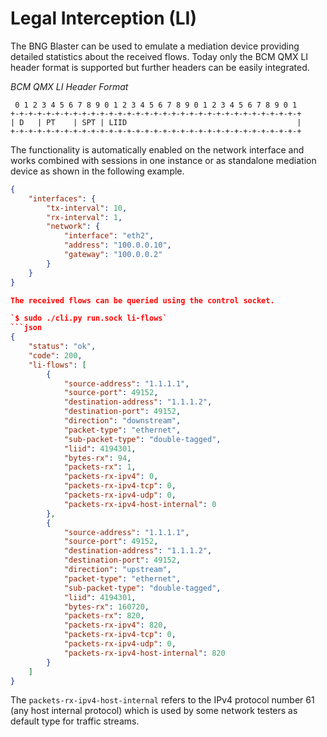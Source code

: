 # Legal Interception (LI)

The BNG Blaster can be used to emulate a mediation device providing detailed statistics
about the received flows. Today only the BCM QMX LI header format is supported but further
headers can be easily integrated. 

*BCM QMX LI Header Format*
```
 0 1 2 3 4 5 6 7 8 9 0 1 2 3 4 5 6 7 8 9 0 1 2 3 4 5 6 7 8 9 0 1
+-+-+-+-+-+-+-+-+-+-+-+-+-+-+-+-+-+-+-+-+-+-+-+-+-+-+-+-+-+-+-+-+
| D   | PT    | SPT | LIID                                      |
+-+-+-+-+-+-+-+-+-+-+-+-+-+-+-+-+-+-+-+-+-+-+-+-+-+-+-+-+-+-+-+-+
```

The functionality is automatically enabled on the network interface
and works combined with sessions in one instance or as standalone 
mediation device as shown in the following example. 

```json
{
    "interfaces": {
        "tx-interval": 10,
        "rx-interval": 1,
        "network": {
            "interface": "eth2",
            "address": "100.0.0.10",
            "gateway": "100.0.0.2"
        }
    }
}

The received flows can be queried using the control socket. 

`$ sudo ./cli.py run.sock li-flows`
```json
{
    "status": "ok",
    "code": 200,
    "li-flows": [
        {
            "source-address": "1.1.1.1",
            "source-port": 49152,
            "destination-address": "1.1.1.2",
            "destination-port": 49152,
            "direction": "downstream",
            "packet-type": "ethernet",
            "sub-packet-type": "double-tagged",
            "liid": 4194301,
            "bytes-rx": 94,
            "packets-rx": 1,
            "packets-rx-ipv4": 0,
            "packets-rx-ipv4-tcp": 0,
            "packets-rx-ipv4-udp": 0,
            "packets-rx-ipv4-host-internal": 0
        },
        {
            "source-address": "1.1.1.1",
            "source-port": 49152,
            "destination-address": "1.1.1.2",
            "destination-port": 49152,
            "direction": "upstream",
            "packet-type": "ethernet",
            "sub-packet-type": "double-tagged",
            "liid": 4194301,
            "bytes-rx": 160720,
            "packets-rx": 820,
            "packets-rx-ipv4": 820,
            "packets-rx-ipv4-tcp": 0,
            "packets-rx-ipv4-udp": 0,
            "packets-rx-ipv4-host-internal": 820
        }
    ]
}
```

The `packets-rx-ipv4-host-internal` refers to the IPv4 protocol number 61 (any host internal protocol)
which is used by some network testers as default type for traffic streams. 